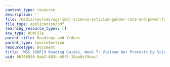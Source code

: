 ```yaml
---
content_type: resource
description: ''
file: /media/courses/wgs-160j-science-activism-gender-race-and-power-fall-2019/0b7069369ab3683cb5f519aa0cf9eacf_MITWGS_160F19_Wk7ReadingGuide.pdf
file_type: application/pdf
learning_resource_types: []
ocw_type: OCWFile
parent_title: Readings and Videos
parent_type: CourseSection
resourcetype: Document
title: 'WGS.160F19 Reading Guides, Week 7: Vietnam War Protests by Scientists'
uid: 0b706936-9ab3-683c-b5f5-19aa0cf9eacf
---
```

